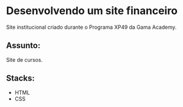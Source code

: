 # Desenvolvendo um site financeiro

Site institucional criado durante o Programa XP49 da Gama Academy.

## Assunto:

Site de cursos.

## Stacks: 
* HTML
* CSS 
